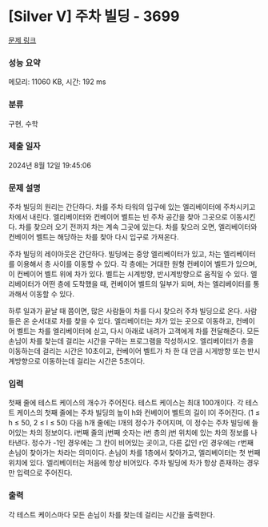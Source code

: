# [Silver V] 주차 빌딩 - 3699 

[문제 링크](https://www.acmicpc.net/problem/3699) 

### 성능 요약

메모리: 11060 KB, 시간: 192 ms

### 분류

구현, 수학

### 제출 일자

2024년 8월 12일 19:45:06

### 문제 설명

<p>주차 빌딩의 원리는 간단하다. 차를 주차 타워의 입구에 있는 엘리베이터에 주차시키고 차에서 내린다. 엘리베이터와 컨베이어 벨트는 빈 주차 공간을 찾아 그곳으로 이동시킨다. 차를 찾으러 오기 전까지 차는 계속 그곳에 있는다. 차를 찾으러 오면, 엘리베이터와 컨베이어 벨트는 해당하는 차를 찾아 다시 입구로 가져온다.</p>

<p>주차 빌딩의 레이아웃은 간단하다. 빌딩에는 중앙 엘리베이터가 있고, 차는 엘리베이터를 이용해서 층 사이를 이동할 수 있다. 각 층에는 거대한 원형 컨베이어 벨트가 있으며, 이 컨베이어 벨트 위에 차가 있다. 벨트는 시계방향, 반시계방향으로 움직일 수 있다. 엘리베이터가 어떤 층에 도착했을 때, 컨베이어 벨트의 일부가 되며, 차는 엘리베이터를 통과해서 이동할 수 있다.</p>

<p>하루 일과가 끝날 때 쯤이면, 많은 사람들이 차를 다시 찾으러 주차 빌딩으로 온다. 사람들은 온 순서대로 차를 찾을 수 있다. 엘리베이터는 차가 있는 곳으로 이동하고, 컨베이어 벨트는 차를 엘리베이터에 싣고, 다시 아래로 내려가 고객에게 차를 전달해준다. 모든 손님이 차를 찾는데 걸리는 시간을 구하는 프로그램을 작성하시오. 엘리베이터가 층을 이동하는데 걸리는 시간은 10초이고, 컨베이어 벨트가 차 한 대 만큼 시게방향 또는 반시계방향으로 이동하는데 걸리는 시간은 5초이다. </p>

### 입력 

 <p>첫째 줄에 테스트 케이스의 개수가 주어진다. 테스트 케이스는 최대 100개이다. 각 테스트 케이스의 첫째 줄에는 주차 빌딩의 높이 h와 컨베이어 벨트의 길이 l이 주어진다. (1 ≤ h ≤ 50, 2 ≤ l ≤ 50) 다음 h개 줄에는 l개의 정수가 주어지며, 이 정수는 주차 빌딩에 들어있는 차의 정보이다. i번째 줄의 j번째 숫자는 i번 층의 j번 위치에 있는 차의 정보를 나타낸다. 정수가 -1인 경우에는 그 칸이 비어있는 곳이고, 다른 값인 r인 경우에는 r번째 손님이 찾아가는 차라는 의미이다. 손님이 차를 1층에서 찾아가고, 엘리베이터는 첫 번째 위치에 있다. 엘리베이터는 처음에 항상 비어있다. 주차 빌딩에 차가 항상 존재하는 경우만 입력으로 주어진다.</p>

### 출력 

 <p>각 테스트 케이스마다 모든 손님이 차를 찾는데 걸리는 시간을 출력한다.</p>

